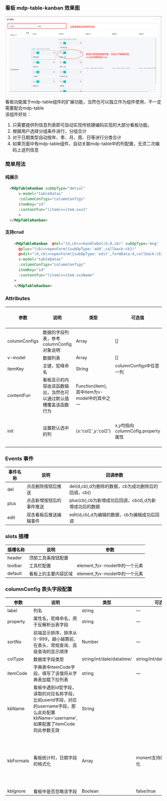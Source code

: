 ### 看板 mdp-table-kanban 效果图   
![mdp-table-kanban](/docs/images/ui-components/mdp-table-kanban/mdp-table-kanban.png)  
看板功能属于mdp-table组件的扩展功能，当然也可以独立作为组件使用，不一定需要配合mdp-table  
该组件好处：
1. 只需要提供列信息列表即可自动实现传统硬编码实现的大部分看板功能。
2. 根据用户选择分组条件进行，分组合计
3. 对于日期类型自动按年、季、月、周、日等进行分类合计
4. 如果页面中有mdp-table组件，自动关联mdp-table中的列配置，无须二次编码上送列信息

### 简单用法 

#### 纯展示
```html
  <MdpTableKanban subOpType="detial"
      v-model="tableDatas" 
      :columnConfigs="columnConfigs"
      itemKey="id" 
      :contentFun="(item)=>item.xxx1"
      >  
  </MdpTableKanban>
```

#### 支持crud
```html
    <MdpTableKanban  @del="(d,cb)=>handleDel(d,0,cb)" subOpType='mng'
      @plus="(cb)=>openForm({subOpType:'add',callback:cb})"
      @edit="(d,cb)=>openForm({subOpType:'edit',formData:d,callback:cb})"
      v-model="tableDatas" 
      :columnConfigs="columnConfigs"
      itemKey="id" 
      :contentFun="(item)=>item.xxxName"
    >  
    </MdpTableKanban>
``` 
 

### Attributes
|参数|说明|类型|可选值|默认值|
|--------|------|--------|-----------------|----------------|
|columnConfigs|数据的字段列表，参考columnConfig对象说明|Array |[]|[]|
|v-model|数据列表|Array|[]|[]|
|itemKey|主键，驼峰命名|String|columnConfigs中任意一列|id|
|contentFun|看板显示的内容由该函数输出，当然也可以通过默认插槽覆盖该函数行为|Function(item),其中item为v-model中的其中之一||
|init|设置默认选中的列|{x:'col1',y:'col2'}|x,y均指向columnCofig.property属性|null,自动分配



### Events 事件
|事件名称|说明|回调参数|
|--------|------|--------|
del|点击删除按钮后推送|del(d,cb),d为删除的数据，cb为成功删除后的回调，cb()
plus|点击新增按钮后的事件推送|plus(cb),cb为新增成功后回调，cb(d),d为新增成功后的数据
edit|双击看板后推送编辑事件|edit(d,cb),d为编辑的数据，cb为编辑成功后回调

### slots 插槽
|插槽名称|说明|参数|
|--------|------|--------|
|header|顶部工具条按钮配置| 
|toolbar|工具栏配置|element,为v-model中的一个元素|
|default|看板上的主要内容区域|element,为v-model中的一个元素|

### columnConfig 表头字段配置 
|参数|说明|类型|可选值|默认值|
|--------|------|--------|-----------------|----------------|
label|列名|string|—|—
property|属性名，驼峰命名，用于反解析出表字段|string|—|—
sortNo|前端显示排序，排序从0-999，越小越靠前,在表头、常规查询、高级查询的显示顺序|Number|—|—
colType|数据库字段类型| string/int/date/datatime/|string/int/date/datatime/|string
itemCode|字典表中itemCode字段，填写了该值将从字典表加载下拉列表|string|—|—  
kbName|看板中遇到id型字段，读取的对应名称字段，比如userid字段，对应的username字段，那么此处配置kbName='username',如果配置了itemCode则此参数无效|String|  
kbFormats|看板统计时，日期字段的格式化|Array|monent支持的任意格式化|['YYYY年','YYYY-MM月','YYYY-MM-DD','YYYY-w周','YYYY-Q季']
kbIgnore|看板中是否忽略该字段|Boolean|false/true|false
  
